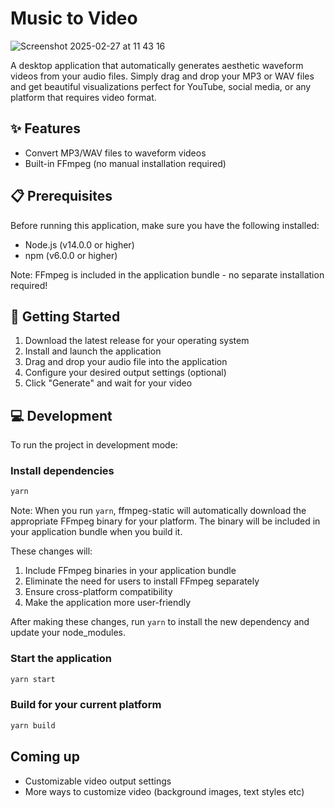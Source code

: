 # Music to Video

![Screenshot 2025-02-27 at 11 43 16](https://github.com/user-attachments/assets/7005e209-a770-4ec3-adf7-33bc2943dab7)

A desktop application that automatically generates aesthetic waveform videos from your audio files. Simply drag and drop your MP3 or WAV files and get beautiful visualizations perfect for YouTube, social media, or any platform that requires video format.

## ✨ Features

- Convert MP3/WAV files to waveform videos
- Built-in FFmpeg (no manual installation required)

## 📋 Prerequisites

Before running this application, make sure you have the following installed:

- Node.js (v14.0.0 or higher)
- npm (v6.0.0 or higher)

Note: FFmpeg is included in the application bundle - no separate installation required!

## 🚀 Getting Started

1. Download the latest release for your operating system
2. Install and launch the application
3. Drag and drop your audio file into the application
4. Configure your desired output settings (optional)
5. Click "Generate" and wait for your video

## 💻 Development

To run the project in development mode:

### Install dependencies

```bash
yarn
```

Note: When you run `yarn`, ffmpeg-static will automatically download the appropriate FFmpeg binary for your platform. The binary will be included in your application bundle when you build it.

These changes will:
1. Include FFmpeg binaries in your application bundle
2. Eliminate the need for users to install FFmpeg separately
3. Ensure cross-platform compatibility
4. Make the application more user-friendly

After making these changes, run `yarn` to install the new dependency and update your node_modules.

### Start the application

```bash
yarn start
```

### Build for your current platform

```bash
yarn build
```

## Coming up
- Customizable video output settings
- More ways to customize video (background images, text styles etc)

